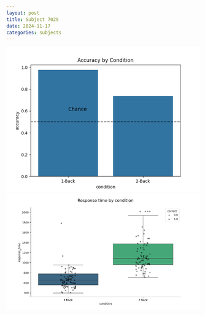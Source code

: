 ```yaml
---
layout: post
title: Subject 7029
date: 2024-11-17
categories: subjects
---
```


![](data/7029/run-2/7029_ATS_acc.png)
![](data/7029/run-2/7029_ATS_rt.png)

